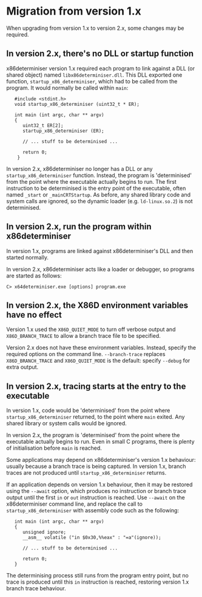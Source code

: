 # Migration from version 1.x

When upgrading from version 1.x to version 2.x, some changes
may be required.

## In version 2.x, there's no DLL or startup function

x86determiniser version 1.x required each program to link against
a DLL (or shared object) named `libx86determiniser.dll`. This DLL
exported one function, `startup_x86_determiniser`, which had to
be called from the program. It would normally be called within
`main`:

```
   #include <stdint.h>
   void startup_x86_determiniser (uint32_t * ER);

   int main (int argc, char ** argv)
   {
      uint32_t ER[2];
      startup_x86_determiniser (ER);

      // ... stuff to be determinised ...

      return 0;
    }

```

In version 2.x, x86determiniser no longer has a DLL or any
`startup_x86_determiniser` function. Instead, the program is
'determinised' from the point where the executable actually begins
to run. The first instruction to be determinised is the entry point of the
executable, often named `_start` or `_mainCRTStartup`. As before, any
shared library code and system calls are ignored, so the dynamic loader
(e.g. `ld-linux.so.2`) is not determinised. 

## In version 2.x, run the program within x86determiniser

In version 1.x, programs are linked against x86determiniser's DLL
and then started normally.

In version 2.x, x86determiniser acts like a loader or debugger, so programs
are started as follows:

  `C> x64determiniser.exe [options] program.exe`

## In version 2.x, the X86D environment variables have no effect

Version 1.x used the `X86D_QUIET_MODE` to turn off verbose output
and `X86D_BRANCH_TRACE` to allow a branch trace file to be specified.

Version 2.x does not have these environment variables. Instead,
specify the required options on the command line. `--branch-trace`
replaces `X86D_BRANCH_TRACE` and `X86D_QUIET_MODE` is the default:
specify `--debug` for extra output.

## In version 2.x, tracing starts at the entry to the executable

In version 1.x, code would be 'determinised' from the point where 
`startup_x86_determiniser` returned, to the point where `main` exited.
Any shared library or system calls would be ignored. 

In version 2.x, the program is
'determinised' from the point where the executable actually begins
to run. Even in small C programs, there is plenty of initialisation 
before `main` is reached.

Some applications may depend on x86determiniser's version 1.x behaviour:
usually because a branch trace is being captured.
In version 1.x, branch traces are not produced until
`startup_x86_determiniser` returns.

If an application depends on version 1.x behaviour, then it may be
restored using the `--await` option, which produces no instruction
or branch trace output until the first `in` or `out` instruction
is reached. Use `--await` on the x86determiniser command line,
and replace the call to `startup_x86_determiniser` with assembly code
such as the following:
  
```
   int main (int argc, char ** argv)
   {
      unsigned ignore;
      __asm__ volatile ("in $0x30,%%eax" : "=a"(ignore));

      // ... stuff to be determinised ...

      return 0;
   }
```   

The determinising process still runs from the program entry point,
but no trace is produced until this `in` instruction is reached,
restoring version 1.x branch trace behaviour.



